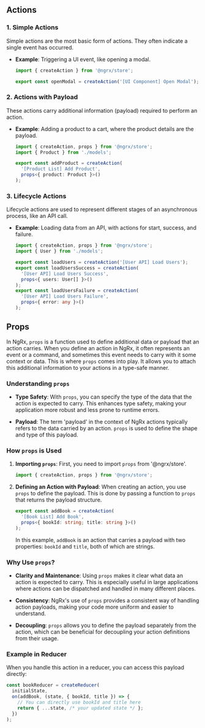 ## Actions

### 1. Simple Actions
Simple actions are the most basic form of actions. They often indicate a single event has occurred.

- **Example**: Triggering a UI event, like opening a modal.
  ```typescript
  import { createAction } from '@ngrx/store';

  export const openModal = createAction('[UI Component] Open Modal');
  ```

### 2. Actions with Payload
These actions carry additional information (payload) required to perform an action.

- **Example**: Adding a product to a cart, where the product details are the payload.
  ```typescript
  import { createAction, props } from '@ngrx/store';
  import { Product } from './models';

  export const addProduct = createAction(
    '[Product List] Add Product',
    props<{ product: Product }>()
  );
  ```

### 3. Lifecycle Actions
Lifecycle actions are used to represent different stages of an asynchronous process, like an API call.

- **Example**: Loading data from an API, with actions for start, success, and failure.
  ```typescript
  import { createAction, props } from '@ngrx/store';
  import { User } from './models';

  export const loadUsers = createAction('[User API] Load Users');
  export const loadUsersSuccess = createAction(
    '[User API] Load Users Success',
    props<{ users: User[] }>()
  );
  export const loadUsersFailure = createAction(
    '[User API] Load Users Failure',
    props<{ error: any }>()
  );
  ```

## Props

In NgRx, `props` is a function used to define additional data or payload that an action carries. When you define an action in NgRx, it often represents an event or a command, and sometimes this event needs to carry with it some context or data. This is where `props` comes into play. It allows you to attach this additional information to your actions in a type-safe manner.

### Understanding `props`

- **Type Safety**: With `props`, you can specify the type of the data that the action is expected to carry. This enhances type safety, making your application more robust and less prone to runtime errors.
  
- **Payload**: The term 'payload' in the context of NgRx actions typically refers to the data carried by an action. `props` is used to define the shape and type of this payload.

### How `props` is Used

1. **Importing `props`**: First, you need to import `props` from '@ngrx/store'.

   ```typescript
   import { createAction, props } from '@ngrx/store';
   ```

2. **Defining an Action with Payload**: When creating an action, you use `props` to define the payload. This is done by passing a function to `props` that returns the payload structure.

   ```typescript
   export const addBook = createAction(
     '[Book List] Add Book',
     props<{ bookId: string; title: string }>()
   );
   ```

   In this example, `addBook` is an action that carries a payload with two properties: `bookId` and `title`, both of which are strings.

### Why Use `props`?

- **Clarity and Maintenance**: Using `props` makes it clear what data an action is expected to carry. This is especially useful in large applications where actions can be dispatched and handled in many different places.
  
- **Consistency**: NgRx's use of `props` provides a consistent way of handling action payloads, making your code more uniform and easier to understand.

- **Decoupling**: `props` allows you to define the payload separately from the action, which can be beneficial for decoupling your action definitions from their usage.

### Example in Reducer

When you handle this action in a reducer, you can access this payload directly:

```typescript
const bookReducer = createReducer(
  initialState,
  on(addBook, (state, { bookId, title }) => {
    // You can directly use bookId and title here
    return { ...state, /* your updated state */ };
  })
);
```
